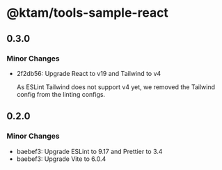 # @ktam/tools-sample-react

## 0.3.0

### Minor Changes

- 2f2db56: Upgrade React to v19 and Tailwind to v4

  As ESLint Tailwind does not support v4 yet, we removed the Tailwind config from the linting configs.

## 0.2.0

### Minor Changes

- baebef3: Upgrade ESLint to 9.17 and Prettier to 3.4
- baebef3: Upgrade Vite to 6.0.4
